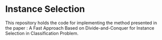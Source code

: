 # Instance Selection
This repository holds the code for implementing the method presented in the paper : A Fast Approach Based on Divide-and-Conquer 
for Instance Selection in Classification Problem.